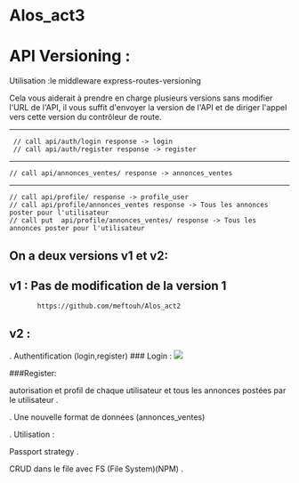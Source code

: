 # Alos_act3

# API Versioning :

Utilisation  :le middleware express-routes-versioning

Cela vous aiderait à prendre en charge plusieurs versions sans modifier l'URL de l'API, il vous suffit d'envoyer la version de l'API et de diriger l'appel vers cette version du contrôleur de route.

----------------------------------------


     // call api/auth/login response -> login 
     // call api/auth/register response -> register
----------------------------------------

    // call api/annonces_ventes/ response -> annonces_ventes
----------------------------------------

    // call api/profile/ response -> profile_user
    // call api/profile/annonces_ventes response -> Tous les annonces poster pour l'utilisateur
    // call put  api/profile/annonces_ventes/ response -> Tous les annonces poster pour l'utilisateur



## On a deux versions v1 et v2:

## v1 :        Pas de modification de la version 1

           https://github.com/meftouh/Alos_act2

## v2 : 
    
  . Authentification (login,register) 
      ### Login :
      ![](images/Capture%20d%E2%80%99e%CC%81cran%202022-04-26%20a%CC%80%2018.39.05.png)

   ###Register:
   
   
  autorisation et  profil de chaque utilisateur et tous les annonces postées par le utilisateur . 
  

  . Une nouvelle format de données (annonces_ventes)
  
  .  Utilisation : 
   
   Passport strategy .
  
   CRUD dans le file avec  FS (File System)(NPM)  .
  
